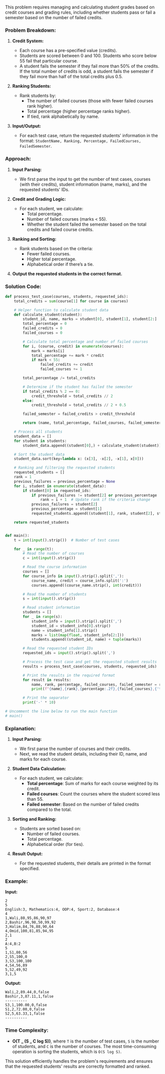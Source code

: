 This problem requires managing and calculating student grades based on credit courses and grading rules, including whether students pass or fail a semester based on the number of failed credits.

### Problem Breakdown:

1. **Credit System:**

   - Each course has a pre-specified value (credits).
   - Students are scored between 0 and 100. Students who score below 55 fail that particular course.
   - A student fails the semester if they fail more than 50% of the credits. If the total number of credits is odd, a student fails the semester if they fail more than half of the total credits plus 0.5.

2. **Ranking Students:**

   - Rank students by:
     - The number of failed courses (those with fewer failed courses rank higher).
     - Total percentage (higher percentage ranks higher).
     - If tied, rank alphabetically by name.

3. **Input/Output:**
   - For each test case, return the requested students' information in the format: `StudentName, Ranking, Percentage, FailedCourses, FailedSemester`.

### Approach:

1. **Input Parsing:**

   - We first parse the input to get the number of test cases, courses (with their credits), student information (name, marks), and the requested students' IDs.

2. **Credit and Grading Logic:**

   - For each student, we calculate:
     - Total percentage.
     - Number of failed courses (marks < 55).
     - Whether the student failed the semester based on the total credits and failed course credits.

3. **Ranking and Sorting:**

   - Rank students based on the criteria:
     - Fewer failed courses.
     - Higher total percentage.
     - Alphabetical order if there’s a tie.

4. **Output the requested students in the correct format.**

### Solution Code:

```python
def process_test_case(courses, students, requested_ids):
    total_credits = sum(course[1] for course in courses)

    # Helper function to calculate student data
    def calculate_student(student):
        student_id, name, marks = student[0], student[1], student[2:]
        total_percentage = 0
        failed_credits = 0
        failed_courses = 0

        # Calculate total percentage and number of failed courses
        for i, (course, credit) in enumerate(courses):
            mark = marks[i]
            total_percentage += mark * credit
            if mark < 55:
                failed_credits += credit
                failed_courses += 1

        total_percentage /= total_credits

        # Determine if the student has failed the semester
        if total_credits % 2 == 0:
            credit_threshold = total_credits // 2
        else:
            credit_threshold = total_credits // 2 + 0.5

        failed_semester = failed_credits > credit_threshold

        return (name, total_percentage, failed_courses, failed_semester)

    # Process all students
    student_data = []
    for student in students:
        student_data.append((student[0],) + calculate_student(student))

    # Sort the student data
    student_data.sort(key=lambda x: (x[3], -x[2], -x[1], x[0]))

    # Ranking and filtering the requested students
    requested_students = []
    rank = 1
    previous_failures = previous_percentage = None
    for i, student in enumerate(student_data):
        if student[0] in requested_ids:
            if previous_failures != student[2] or previous_percentage != student[1]:
                rank = i + 1  # Update rank if the criteria change
            previous_failures = student[2]
            previous_percentage = student[1]
            requested_students.append((student[1], rank, student[2], student[3]))

    return requested_students


def main():
    t = int(input().strip())  # Number of test cases

    for _ in range(t):
        # Read the number of courses
        c = int(input().strip())

        # Read the course information
        courses = []
        for course_info in input().strip().split(','):
            course_name, credit = course_info.split(':')
            courses.append((course_name.strip(), int(credit)))

        # Read the number of students
        s = int(input().strip())

        # Read student information
        students = []
        for _ in range(s):
            student_info = input().strip().split(',')
            student_id = student_info[0].strip()
            name = student_info[1].strip()
            marks = list(map(float, student_info[2:]))
            students.append((student_id, name) + tuple(marks))

        # Read the requested student IDs
        requested_ids = input().strip().split(',')

        # Process the test case and get the requested student results
        results = process_test_case(courses, students, requested_ids)

        # Print the results in the required format
        for result in results:
            name, rank, percentage, failed_courses, failed_semester = result
            print(f"{name},{rank},{percentage:.2f},{failed_courses},{'true' if failed_semester else 'false'}")

        # Print the separator
        print('-' * 10)

# Uncomment the line below to run the main function
# main()
```

### Explanation:

1. **Input Parsing:**

   - We first parse the number of courses and their credits.
   - Next, we read the student details, including their ID, name, and marks for each course.

2. **Student Data Calculation:**

   - For each student, we calculate:
     - **Total percentage**: Sum of marks for each course weighted by its credit.
     - **Failed courses**: Count the courses where the student scored less than 55.
     - **Failed semester**: Based on the number of failed credits compared to the total.

3. **Sorting and Ranking:**

   - Students are sorted based on:
     - Number of failed courses.
     - Total percentage.
     - Alphabetical order (for ties).

4. **Result Output:**
   - For the requested students, their details are printed in the format specified.

### Example:

**Input:**

```
2
5
English:3, Mathematics:4, OOP:4, Sport:2, Database:4
4
1,Wali,80,95,86,90,97
2,Bashir,96,98,50,99,92
3,Halim,84,76,88,90,64
4,Omid,100,81,85,94,95
2,1
2
A:4,B:2
5
1,S1,80,56
2,S5,100,0
3,S3,100,100
4,S4,56,89
5,S2,49,92
3,1,5
```

**Output:**

```
Wali,2,89.44,0,false
Bashir,3,87.11,1,false
----------
S3,1,100.00,0,false
S1,2,72.00,0,false
S2,5,63.33,1,false
----------
```

### Time Complexity:

- **O(T _ (S _ C log S))**, where `T` is the number of test cases, `S` is the number of students, and `C` is the number of courses. The most time-consuming operation is sorting the students, which is `O(S log S)`.

This solution efficiently handles the problem's requirements and ensures that the requested students' results are correctly formatted and ranked.
